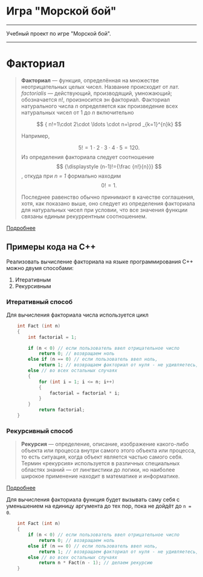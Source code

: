 # Игра "Морской бой"

***
Учебный проект по игре "Морской бой".
***

# Факториал

>**Факториал** — функция, определённая на множестве неотрицательных целых чисел. Название происходит от лат. *factorialis* — действующий, производящий, умножающий; обозначается n!, произносится эн факториа́л. Факториал натурального числа *n* определяется как произведение всех натуральных чисел от 1 до *n* включительно
>
>$$
{ n!=1\cdot 2\cdot \ldots \cdot n=\prod _{k=1}^{n}k}
>$$
>
>Например,
>
>$$
5 ! = 1 \cdot 2 \cdot 3 \cdot 4 \cdot 5 = 120.
>$$
>Из определения факториала следует соотношение 
>$$
{\displaystyle (n-1)!={\frac {n!}{n}}}
>$$
>, откуда при *n = 1* формально находим
>$$
0!=1.
>$$
>
>Последнее равенство обычно принимают в качестве соглашения, хотя, как показано выше, оно следует из определения факториала для натуральных чисел при условии, что все значения функции связаны единым рекуррентным соотношением.

[Подробнее](https://ru.wikipedia.org/wiki/%D0%A4%D0%B0%D0%BA%D1%82%D0%BE%D1%80%D0%B8%D0%B0%D0%BB)

## Примеры кода на C++

Реализовать вычисление факториала на языке программирования C++ можно двумя способами:
1. Итеративным
2. Рекурсивным

### Итеративный способ

Для вычисления факториала числа используется цикл
```cpp
    int Fact (int n)
    {
        int factorial = 1;

        if (n < 0) // если пользователь ввел отрицательное число
            return 0; // возвращаем ноль
        else if (n == 0) // если пользователь ввел ноль,
            return 1; // возвращаем факториал от нуля - не удивляетесь, но это 1 =)
        else // во всех остальных случаях
        {
            for (int i = 1; i <= n; i++)
            {
                factorial = factorial * i;
            }
        }
            return factorial;
    }
```

### Рекурсивный способ

>**Рекурсия** — определение, описание, изображение какого-либо объекта или процесса внутри самого этого объекта или процесса, то есть ситуация, когда объект является частью самого себя. Термин «рекурсия» используется в различных специальных областях знаний — от лингвистики до логики, но наиболее широкое применение находит в математике и информатике.

[Подробнее](https://ru.wikipedia.org/wiki/%D0%A0%D0%B5%D0%BA%D1%83%D1%80%D1%81%D0%B8%D1%8F)

Для вычисления факториала функция будет вызывать саму себя c уменьшением на единицу аргумента до тех пор, пока не дойдёт до `n = 0`.
```cpp
    int Fact (int n)
    {
        if (n < 0) // если пользователь ввел отрицательное число
            return 0; // возвращаем ноль
        else if (n == 0) // если пользователь ввел ноль,
            return 1; // возвращаем факториал от нуля - не удивляетесь, но это 1 =)
        else // во всех остальных случаях
            return n * Fact(n - 1); // делаем рекурсию
    }
```
